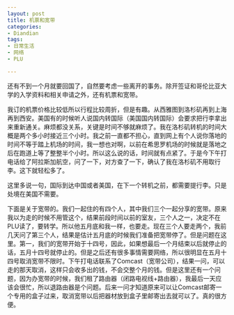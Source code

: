 ```yaml
---
layout: post
title: 机票和宽带
categories:
- Diandian
tags:
- 日常生活
- 网络
- PLU

---
```

<p>还有不到一个月就要回国了，自然要考虑一些离开的事务。除开签证和哥伦比亚大学的入学资料和相关申请之外，还有机票和宽带。</p>
<p>我订的机票价格比较低所以行程比较周折，但是有趣。从西雅图到洛杉矶再到上海再到西安。美国有的时候听人说国内转国际（美国国内转国际）会要求把行李拿出来重新通关。麻烦都没关系，关键是时间不够就麻烦了。我在洛杉矶转机的时间大概是两个多小时接近三个小时。我之前一直都不担心，直到网上有个人说你落地的时间不等于踏上机场的时间，我一想也对啊，以前在希思罗机场的时候就是落地之后在跑道上等了整整半个小时。所以这么说的话，时间就有点紧了。于是今下午打电话给了阿拉斯加航空，问了一下，对方查了一下，确认了我在洛杉矶不用取行李。这下就轻松多了。</p>
<p>这里多说一句，国际到达中国或者美国，在下一个转机之前，都需要提行李。只是处境在美国不需要。</p>
<p>下面是关于宽带的。我们一起住的有四个人，其中我们三个一起分享的宽带。原来我以为走的时候不用管这个，结果前段时间以前的室友，三个人之一，决定不在PLU读了，要转学。所以他五月底和我一样，也要走。现在三个人要走两个，我前几天问了第三个人，结果是估计五月底的时候我们准备把宽带停了。但是问题在这里。第一，我们的宽带开始于十四号，因此，如果想最后一个月结束以后就停止的话，五月十四号就停止的。但是之后还有很多事情需要网络，所以很明显在五月十四号取消宽带不限时。下午打电话联系了Comcast（宽带公司），结果一问，可以走的那天取消，这样只会收多出的钱，不会交整个月的钱。但是这里还有一个问题，因为办宽带的时候，我们租了路由器（闭路电视线+路由器），我最后一天应该会很忙，所以退路由器是个问题。后来一问才知道原来可以让Comcast邮寄一个专用的盒子过来，取消宽带以后把器材放到盒子里邮寄出去就可以了。真的很方便。</p>